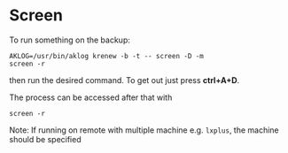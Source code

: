 # Screen

To run something on the backup:
```
AKLOG=/usr/bin/aklog krenew -b -t -- screen -D -m
screen -r
```

then run the desired command. To get out just press **ctrl+A+D**.


The process can be accessed after that with
```
screen -r
```

Note: If running on remote with multiple machine e.g. `lxplus`, the machine should be specified
